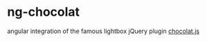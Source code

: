 # ng-chocolat
angular integration of the famous lightbox jQuery plugin [chocolat.js](https://github.com/nicolas-t/Chocolat)
